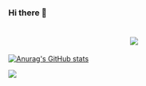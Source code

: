 ### Hi there 👋
<h1 align="center"> <a href="https://sunguoqi.com/"> <img src="https://readme-typing-svg.herokuapp.com/?lines=console.log(%22Hello%2C%20World!%22);sdcxzx-tester同学祝您今天愉快!&center=true&size=27"> </a> </h1>

[![Anurag's GitHub stats](https://github-readme-stats.vercel.app/api?username=sdcxzx-tester)](https://github.com/anuraghazra/github-readme-stats)


<div align="left"> <img src="https://github-readme-stats.vercel.app/api/top-langs/?username=sdcxzx-tester&hide_title=true&hide_border=true&layout=compact&langs_count=6&text_color=000&icon_color=fff&bg_color=0,52fa5a,4dfcff,c64dff&theme=graywhite" /> </div>

<!--
**sdcxzx-tester/sdcxzx-tester** is a ✨ _special_ ✨ repository because its `README.md` (this file) appears on your GitHub profile.

Here are some ideas to get you started:

- 🔭 I’m currently working on ...
- 🌱 I’m currently learning ...
- 👯 I’m looking to collaborate on ...
- 🤔 I’m looking for help with ...
- 💬 Ask me about ...
- 📫 How to reach me: ...
- 😄 Pronouns: ...
- ⚡ Fun fact: ...
-->
